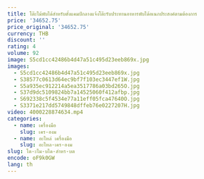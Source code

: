 ```yaml
---
title: โต๊ะไม้พับได้สำหรับตั้งแคมป์กลางแจ้งโต๊ะรับประทานอาหารพับได้อเนกประสงค์ตามต้องการ
price: '34652.75'
price_original: '34652.75'
currency: THB
discount: ''
rating: 4
volume: 92
image: S5cd1cc42486b4d47a51c495d23eeb869x.jpg
images:
  - S5cd1cc42486b4d47a51c495d23eeb869x.jpg
  - S38577c0613d64ec9bf7f103ec3447ef1W.jpg
  - S5a935ec912214a5ea3517786a03bd265O.jpg
  - S37d9dc5109824bb7a14525060f412afbp.jpg
  - S692338c5f4534e77a11eff05fca47640O.jpg
  - S3371e217dd5749848dffeb76e0227207H.jpg
video: 4000228874634.mp4
categories:
  - name: เครื่องมือ
    slug: เคร-องม
  - name: อะไหล่ เครื่องมือ
    slug: อะไหล-เคร-องม
slug: โต-ะไม-บได-สำหร-บต
encode: oF9k0GW
lang: th
---
```

  
